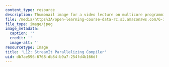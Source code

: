 ```yaml
---
content_type: resource
description: Thumbnail image for a video lecture on multicore programming.
file: /media/https%3A/open-learning-course-data-rc.s3.amazonaws.com/6-189-multicore-programming-primer-january-iap-2007/db7ae5966768db84b9a7254fd4b166df_l12.jpg
file_type: image/jpeg
image_metadata:
  caption: ''
  credit: ''
  image-alt: ''
resourcetype: Image
title: 'L12: StreamIt Parallelizing Compiler'
uid: db7ae596-6768-db84-b9a7-254fd4b166df
---
```

